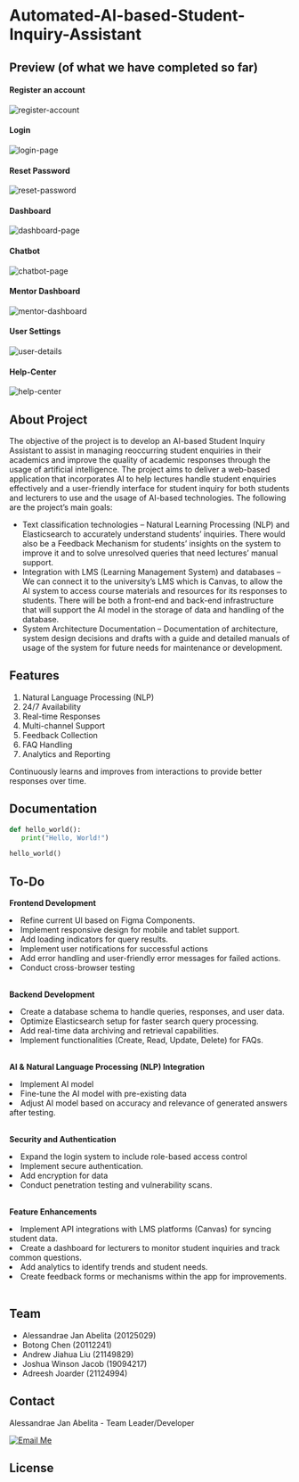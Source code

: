 # Automated-AI-based-Student-Inquiry-Assistant
## Preview (of what we have completed so far)
#### Register an account
![register-account](https://github.com/user-attachments/assets/e76ae76f-b7d3-4199-9db8-a936362c688e)
#### Login
![login-page](https://github.com/user-attachments/assets/6e930bb2-871d-4afb-a447-afe3667b5fcd)
#### Reset Password
![reset-password](https://github.com/user-attachments/assets/303b4493-b30f-4474-a373-4106ec0c664b)
#### Dashboard
![dashboard-page](https://github.com/user-attachments/assets/495237ea-371c-4b26-962d-d95911c2318f)
#### Chatbot
![chatbot-page](https://github.com/user-attachments/assets/6cc79c01-0e77-4d54-a4a7-0354d800138c)
#### Mentor Dashboard
![mentor-dashboard](https://github.com/user-attachments/assets/d3ed9c77-25e4-4ce5-8a7b-9369eb6cfefc)
#### User Settings
![user-details](https://github.com/user-attachments/assets/51cb1200-b69a-4560-990f-48436222aa6f)
#### Help-Center
![help-center](https://github.com/user-attachments/assets/8f3b82c3-64ad-4cf6-86b6-36eb6d5a42d9)

## About Project 
The objective of the project is to develop an AI-based Student Inquiry Assistant to assist in managing reoccurring student enquiries in their academics and improve the quality of academic responses through the usage of artificial intelligence. The project aims to deliver a web-based application that incorporates AI to help lectures handle student enquiries effectively and a user-friendly interface for student inquiry for both students and lecturers to use and the usage of AI-based technologies. The following are the project’s main goals: 

- Text classification technologies – Natural Learning Processing (NLP) and Elasticsearch to accurately understand students’ inquiries. There would also be a Feedback Mechanism for students’ insights on the system to improve it and to solve unresolved queries that need lectures’ manual support.  
- Integration with LMS (Learning Management System) and databases – We can connect it to the university’s LMS which is Canvas, to allow the AI system to access course materials and resources for its responses to students. There will be both a front-end and back-end infrastructure that will support the AI model in the storage of data and handling of the database.  
- System Architecture Documentation – Documentation of architecture, system design decisions and drafts with a guide and detailed manuals of usage of the system for future needs for maintenance or development.  
## Features 
<ol>
<li>Natural Language Processing (NLP)</li>
<li>24/7 Availability</li>
<li>Real-time Responses</li>
<li>Multi-channel Support</li>
<li>Feedback Collection</li>
<li>FAQ Handling</li>
<li>Analytics and Reporting</li>
</ol>

Continuously learns and improves from interactions to provide better responses over time.
## Documentation
 ```python
def hello_world():
    print("Hello, World!")

hello_world()
```
## To-Do
**Frontend Development**

<li>Refine current UI based on Figma Components.</li>
<li>Implement responsive design for mobile and tablet support.</li>
<li>Add loading indicators for query results.</li>
<li>Implement user notifications for successful actions</li>
<li>Add error handling and user-friendly error messages for failed actions.</li> 
<li>Conduct cross-browser testing</li>
<br /> 

**Backend Development**

<li>Create a database schema to handle queries, responses, and user data.</li>
<li>Optimize Elasticsearch setup for faster search query processing.</li>
<li>Add real-time data archiving and retrieval capabilities.</li>
<li>Implement functionalities (Create, Read, Update, Delete) for FAQs.</li>
<br /> 

**AI & Natural Language Processing (NLP) Integration**

<li>Implement AI model</li>
<li>Fine-tune the AI model with pre-existing data</li>
<li>Adjust AI model based on accuracy and relevance of generated answers after testing.</li>
<br /> 

**Security and Authentication**

<li>Expand the login system to include role-based access control</li>
<li>Implement secure authentication.</li>
<li>Add encryption for data</li>
<li>Conduct penetration testing and vulnerability scans.</li>
<br /> 

**Feature Enhancements**

<li>Implement API integrations with LMS platforms (Canvas) for syncing student data.</li>
<li>Create a dashboard for lecturers to monitor student inquiries and track common questions.</li>
<li>Add analytics to identify trends and student needs.</li>
<li>Create feedback forms or mechanisms within the app for improvements.</li>
<br /> 

## Team
<ul>
<li>Alessandrae Jan Abelita (20125029)</li>
<li>Botong Chen (20112241)</li>
<li>Andrew Jiahua Liu (21149829)</li>
<li>Joshua Winson Jacob (19094217)</li>
<li>Adreesh Joarder (21124994)</li>
</ul>

## Contact
<p align="left">
Alessandrae Jan Abelita -  
 Team Leader/Developer
<!-- HTML Button -->
<p align="left">
  <a href="mailto:mss9953@autuni.ac.nz">
    <img src="https://img.shields.io/badge/Email-Contact%20Me-blue?style=for-the-badge&logo=microsoft-outlook&logoColor=white" alt="Email Me">
  </a>

</p>

## License
